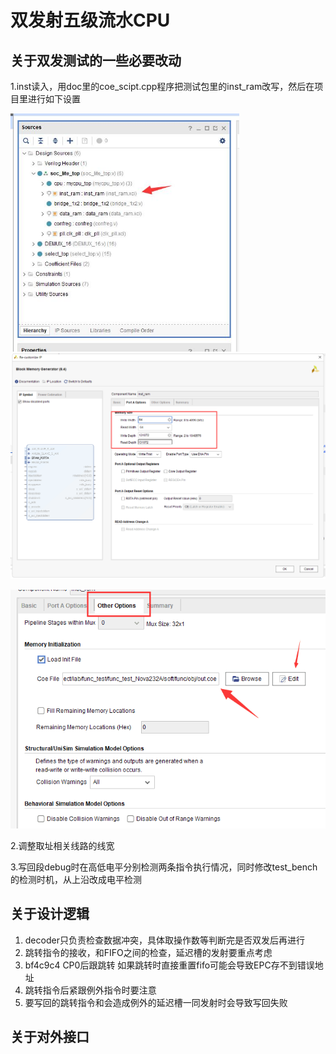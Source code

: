 # 双发射五级流水CPU

## 关于双发测试的一些必要改动

1.inst读入，用doc里的coe_scipt.cpp程序把测试包里的inst_ram改写，然后在项目里进行如下设置

<img src="docs\Cache_1610e1857761cfd.jpg" style="zoom:67%;" />

<img src="docs\Cache_2c77917c2a68f406.jpg" style="zoom:50%;" />

![](docs\Cache_4d2fe7ef86e0ed68.jpg)

2.调整取址相关线路的线宽

3.写回段debug时在高低电平分别检测两条指令执行情况，同时修改test_bench的检测时机，从上沿改成电平检测

## 关于设计逻辑

1. decoder只负责检查数据冲突，具体取操作数等判断完是否双发后再进行
1. 跳转指令的接收，和FIFO之间的检查，延迟槽的发射要重点考虑
1. bf4c9c4 CP0后跟跳转 如果跳转时直接重置fifo可能会导致EPC存不到错误地址
1. 跳转指令后紧跟例外指令时要注意
1. 要写回的跳转指令和会造成例外的延迟槽一同发射时会导致写回失败

## 关于对外接口

